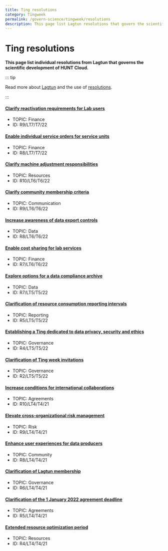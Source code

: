 ```yaml
---
title: Ting resolutions
category: Tingweek
permalink: /govern-science/tingweek/resolutions
description: This page list Lagtun resolutions that govern the scientific development of HUNT Cloud.
---
```


# Ting resolutions

**This page list individual resolutions from Lagtun that governs the scientific development of HUNT Cloud.**

::: tip

Read more about [Lagtun](/tingweek/lagtun/) and the use of [resolutions](/tingweek/lagtun/#resolutions).

:::

#### [Clarify reactivation requirements for Lab users](https://assets.hdc.ntnu.no/assets/tingweek/hunt-cloud-tingweek7-resolutions.pdf#page=4)

- TOPIC: Finance
- ID: R9/LT7/T7/22

#### [Enable individual service orders for service units](https://assets.hdc.ntnu.no/assets/tingweek/hunt-cloud-tingweek7-resolutions.pdf#page=3)

- TOPIC: Finance
- ID: R8/LT7/T7/22

#### [Clarify machine adjustment responsibilities](https://assets.hdc.ntnu.no/assets/tingweek/hunt-cloud-tingweek6-resolutions.pdf#page=6)

- TOPIC: Resources
- ID: R10/LT6/T6/22

#### [Clarify community membership criteria](https://assets.hdc.ntnu.no/assets/tingweek/hunt-cloud-tingweek6-resolutions.pdf#page=5)

- TOPIC: Communication
- ID: R9/LT6/T6/22

#### [Increase awareness of data export controls](https://assets.hdc.ntnu.no/assets/tingweek/hunt-cloud-tingweek6-resolutions.pdf#page=4)

- TOPIC: Data
- ID: R8/LT6/T6/22

#### [Enable cost sharing for lab services](https://assets.hdc.ntnu.no/assets/tingweek/hunt-cloud-tingweek6-resolutions.pdf#page=3)

- TOPIC: Finance
- ID: R7/LT6/T6/22

#### [Explore options for a data compliance archive](https://assets.hdc.ntnu.no/assets/tingweek/hunt-cloud-tingweek5-resolutions.pdf#page=6)

- TOPIC: Data
- ID: R7/LT5/T5/22

#### [Clarification of resource consumption reporting intervals](https://assets.hdc.ntnu.no/assets/tingweek/hunt-cloud-tingweek5-resolutions.pdf#page=5)

- TOPIC: Reporting
- ID: R5/LT5/T5/22

#### [Establishing a Ting dedicated to data privacy, security and ethics](https://assets.hdc.ntnu.no/assets/tingweek/hunt-cloud-tingweek5-resolutions.pdf#page=4)

- TOPIC: Governance
- ID: R4/LT5/T5/22

#### [Clarification of Ting week invitations](https://assets.hdc.ntnu.no/assets/tingweek/hunt-cloud-tingweek5-resolutions.pdf#page=3)

- TOPIC: Governance
- ID: R2/LT5/T5/22

#### [Increase conditions for international collaborations](https://assets.hdc.ntnu.no/assets/tingweek/hunt-cloud-tingweek4-resolutions.pdf#page=8)

- TOPIC: Agreements
- ID: R10/LT4/T4/21

#### [Elevate cross-organizational risk management](https://assets.hdc.ntnu.no/assets/tingweek/hunt-cloud-tingweek4-resolutions.pdf#page=7)

- TOPIC: Risk
- ID: R9/LT4/T4/21

#### [Enhance user experiences for data producers](https://assets.hdc.ntnu.no/assets/tingweek/hunt-cloud-tingweek4-resolutions.pdf#page=6)

- TOPIC: Community
- ID: R8/LT4/T4/21

#### [Clarification of Lagtun membership](https://assets.hdc.ntnu.no/assets/tingweek/hunt-cloud-tingweek4-resolutions.pdf#page=5)

- TOPIC: Governance
- ID: R6/LT4/T4/21
 
#### [Clarification of the 1 January 2022 agreement deadline](https://assets.hdc.ntnu.no/assets/tingweek/hunt-cloud-tingweek4-resolutions.pdf#page=4)

- TOPIC: Agreements
- ID: R5/LT4/T4/21

#### [Extended resource optimization period](https://assets.hdc.ntnu.no/assets/tingweek/hunt-cloud-tingweek4-resolutions.pdf#page=3)

- TOPIC: Resources
- ID: R4/LT4/T4/21
 

